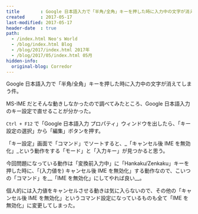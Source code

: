 ```yaml
---
title        : Google 日本語入力で「半角/全角」キーを押した時に入力中の文字が消えてしまう件
created      : 2017-05-17
last-modified: 2017-05-17
header-date  : true
path:
  - /index.html Neo's World
  - /blog/index.html Blog
  - /blog/2017/index.html 2017年
  - /blog/2017/05/index.html 05月
hidden-info:
  original-blog: Corredor
---
```


Google 日本語入力で「半角/全角」キーを押した時に入力中の文字が消えてしまう件。

MS-IME だとそんな動きしなかったので調べてみたところ、Google 日本語入力のキー設定で直せることが分かった。

`Ctrl + F12` で「Google 日本語入力 プロパティ」ウィンドウを出したら、「キー設定の選択」から「編集」ボタンを押す。

「キー設定」画面で「コマンド」でソートすると、_「キャンセル後 IME を無効化」_という動作をする「モード」と「入力キー」が見つかると思う。

今回問題になっている動作は「変換前入力中」に「Hankaku/Zenkaku」キーを押した時に、「(入力値を) キャンセル後 IME を無効化」する動作なので、こいつの「コマンド」を__「IME を無効化」にしてやれば良い__。

個人的には入力値をキャンセルさせる動きは気に入らないので、その他の「キャンセル後 IME を無効化」というコマンド設定になっているものも全て「IME を無効化」に変更してしまった。

